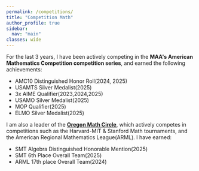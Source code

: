```yaml
---
permalink: /competitions/
title: "Competition Math"
author_profile: true
sidebar:
  nav: "main"
classes: wide
---
```


For the last $3$ years, I have been actively competing in the **MAA's American Mathematics Competition competition series**, and earned the following achievements:

* AMC10 Distinguished Honor Roll(2024, 2025)
* USAMTS Silver Medalist(2025)
* 3x AIME Qualifier(2023,2024,2025)
* USAMO Silver Medalist(2025)
* MOP Qualifier(2025)
* ELMO Silver Medalist(2025)

I am also a leader of the [**Oregon Math Circle**](https://www.oregonmathcircle.org), which actively competes in competitions such as the Harvard-MIT & Stanford Math tournaments, and the American Regional Mathematics League(ARML). I have earned:

* SMT Algebra Distinguished Honorable Mention(2025)
* SMT $6$th Place Overall Team(2025)
* ARML $17$th place Overall Team(2024)





